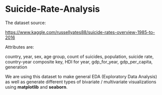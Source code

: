 # Suicide-Rate-Analysis

The dataset source:  

https://www.kaggle.com/russellyates88/suicide-rates-overview-1985-to-2016  

Attributes are:  

country, year, sex, age group, count of suicides, population, suicide rate, country-year composite key, HDI for year, gdp_for_year, gdp_per_capita, generation  

We are using this dataset to make general EDA (Exploratory Data Analysis) as well as generate different types of bivariate / multivariate visualizations using **matplotlib** and **seaborn**.
